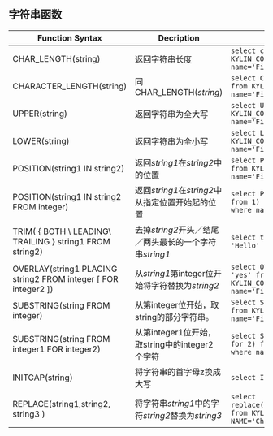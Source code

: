 ## 字符串函数

| Function Syntax                          | Decription                             | Example                                  | Return            |
| ---------------------------------------- | -------------------------------------- | ---------------------------------------- | ----------------- |
| CHAR_LENGTH(string)                      | 返回字符串长度                                | ```select char_length(name) from KYLIN_COUNTRY where name='Fiji'``` | ```4```           |
| CHARACTER_LENGTH(string)                 | 同CHAR_LENGTH(*string*)                 | ```select CHARACTER_LENGTH(name) from KYLIN_COUNTRY where name='Fiji'``` | ```4```           |
| UPPER(string)                            | 返回字符串为全大写                              | ```select UPPER(name) from KYLIN_COUNTRY where name='Fiji'``` | ```FIJI```        |
| LOWER(string)                            | 返回字符串为全小写                              | ```select LOWER(name) from KYLIN_COUNTRY where name='Fiji'``` | ```fiji```        |
| POSITION(string1 IN string2)             | 返回*string1*在*string2*中的位置              | ```select POSITION('ji' in name)  from KYLIN_COUNTRY where name='Fiji'``` | ```3```           |
| POSITION(string1 IN string2 FROM integer) | 返回*string1*在*string2*中从指定位置开始起的位置      | ```select POSITION('ji' in name from 1)  from KYLIN_COUNTRY where name='Fiji'``` | ```3```           |
| TRIM( { BOTH \ LEADING\  TRAILING } string1 FROM string2) | 去掉*string2*开头／结尾／两头最长的一个字符串*string1*   | ```select trim( BOTH 'H' from 'Hello' )```   | ``` ello```           |
| OVERLAY(string1 PLACING string2 FROM integer [ FOR integer2 ]) | 从*string1*第integer位开始将字符替换为*string2*   | ```select OVERLAY (name PLACING 'yes' from 2 for 2) from KYLIN_COUNTRY where name='Fiji'``` | ```Fyesi```       |
| SUBSTRING(string FROM integer)           | 从第integer位开始，取string的部分字符串。            | ```Select SUBSTRING(name from 3) from KYLIN_COUNTRY where name='Fiji'``` | ```ji```          |
| SUBSTRING(string FROM integer1 FOR integer2) | 从第integer1位开始，取string中的integer2 个字符    | ```select SUBSTRING(name from 3 for 2) from KYLIN_COUNTRY where name='Fiji'``` | ``` ji```         |
| INITCAP(string)                          | 将字符串的首字母z换成大写                          | ```select INITCAP('hello world')```      | ```Hello World``` |
| REPLACE(string1,string2, string3 )       | 将字符串*string1*中的字符*string2*替换为*string3* | ```select replace(NAME,'China','Hello') from KYLIN_COUNTRY where NAME='China'``` | ```Hello```           |

###  